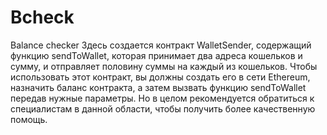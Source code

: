# Bcheck
Balance checker
Здесь создается контракт WalletSender, содержащий функцию sendToWallet, которая принимает два адреса кошельков и сумму, и отправляет половину суммы на каждый из кошельков. Чтобы использовать этот контракт, вы должны создать его в сети Ethereum, назначить баланс контракта, а затем вызвать функцию sendToWallet передав нужные параметры. Но в целом рекомендуется обратиться к специалистам в данной области, чтобы получить более качественную помощь.
